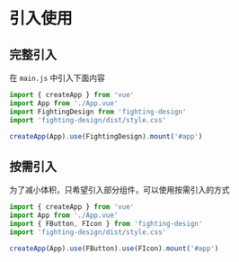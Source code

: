 # 引入使用

## 完整引入

在 `main.js` 中引入下面内容

```js
import { createApp } from 'vue'
import App from './App.vue'
import FightingDesign from 'fighting-design'
import 'fighting-design/dist/style.css'

createApp(App).use(FightingDesign).mount('#app')
```

## 按需引入

为了减小体积，只希望引入部分组件，可以使用按需引入的方式

```js
import { createApp } from 'vue'
import App from './App.vue'
import { FButton, FIcon } from 'fighting-design'
import 'fighting-design/dist/style.css'

createApp(App).use(FButton).use(FIcon).mount('#app')
```
